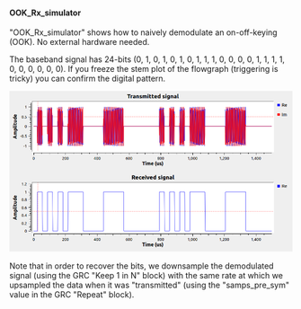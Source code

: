 #### OOK_Rx_simulator
"OOK_Rx_simulator" shows how to naively demodulate an on-off-keying (OOK).  No external hardware needed.   

The baseband signal has 24-bits (0, 1, 0, 1, 0, 1, 0, 1, 1, 1, 0, 0, 0, 0, 1, 1, 1, 1, 0, 0, 0, 0, 0, 0).  If you freeze the stem plot of the flowgraph (triggering is tricky) you can confirm the digital pattern. 

![Signals](https://github.com/michaelalex94536/GRCProjects/blob/main/Images/OOK_Rx_Simulator_Signals.png)


Note that in order to recover the bits, we downsample the demodulated signal (using the GRC "Keep 1 in N" block) with the same rate at which we upsampled the data when it was "transmitted" (using the "samps_pre_sym" value in the GRC "Repeat" block). 
